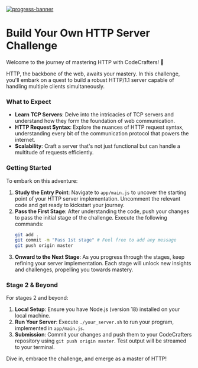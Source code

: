 [![progress-banner](https://backend.codecrafters.io/progress/http-server/2856b560-38f7-4338-afad-b0dac7ad7fe9)](https://app.codecrafters.io/users/RomaLetodiani?r=2qF)

# Build Your Own HTTP Server Challenge

Welcome to the journey of mastering HTTP with CodeCrafters! 🚀

HTTP, the backbone of the web, awaits your mastery. In this challenge, you'll embark on a quest to build a robust HTTP/1.1 server capable of handling multiple clients simultaneously.

### What to Expect

- **Learn TCP Servers**: Delve into the intricacies of TCP servers and understand how they form the foundation of web communication.
- **HTTP Request Syntax**: Explore the nuances of HTTP request syntax, understanding every bit of the communication protocol that powers the internet.
- **Scalability**: Craft a server that's not just functional but can handle a multitude of requests efficiently.

### Getting Started

To embark on this adventure:

1. **Study the Entry Point**: Navigate to `app/main.js` to uncover the starting point of your HTTP server implementation. Uncomment the relevant code and get ready to kickstart your journey.
2. **Pass the First Stage**: After understanding the code, push your changes to pass the initial stage of the challenge. Execute the following commands:
   ```sh
   git add .
   git commit -m "Pass 1st stage" # Feel free to add any message
   git push origin master
   ```
3. **Onward to the Next Stage**: As you progress through the stages, keep refining your server implementation. Each stage will unlock new insights and challenges, propelling you towards mastery.

### Stage 2 & Beyond

For stages 2 and beyond:

1. **Local Setup**: Ensure you have Node.js (version 18) installed on your local machine.
2. **Run Your Server**: Execute `./your_server.sh` to run your program, implemented in `app/main.js`.
3. **Submission**: Commit your changes and push them to your CodeCrafters repository using `git push origin master`. Test output will be streamed to your terminal.

Dive in, embrace the challenge, and emerge as a master of HTTP!
